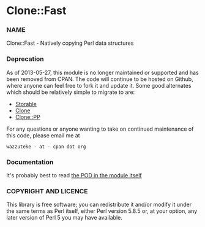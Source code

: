Clone::Fast
=========================

### NAME

Clone::Fast - Natively copying Perl data structures

### Deprecation

As of 2013-05-27, this module is no longer maintained or supported and has been removed from CPAN. The code will
continue to be hosted on Github, where anyone can feel free to fork it and update it. Some good alternates which 
should be relatively simple to migrate to are:

* [Storable](http://search.cpan.org/~ams/Storable-2.39/Storable.pm)
* [Clone](http://search.cpan.org/~garu/Clone-0.34/Clone.pm)
* [Clone::PP](http://search.cpan.org/~evo/Clone-PP-1.02/PP.pm)

For any questions or anyone wanting to take on continued maintenance of this code, please email me at 

```
wazzuteke - at - cpan dot org
```

### Documentation

It's probably best to read [the POD in the module itself](https://github.com/hallta/Clone-Fast/blob/master/lib/Clone/Fast.pm#L23)

### COPYRIGHT AND LICENCE

This library is free software; you can redistribute it and/or modify
it under the same terms as Perl itself, either Perl version 5.8.5 or,
at your option, any later version of Perl 5 you may have available.
